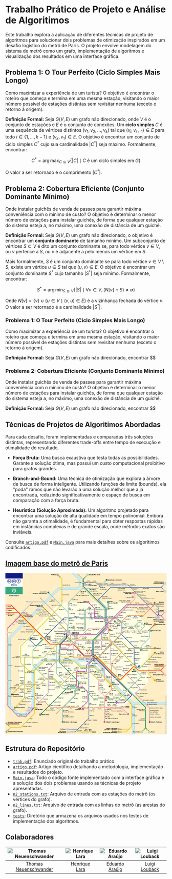 # Trabalho Prático de Projeto e Análise de Algoritimos

Este trabalho explora a aplicação de diferentes técnicas de projeto de algoritmos para solucionar dois problemas de otimização inspirados em um desafio logístico do metrô de Paris. O projeto envolve modelagem do sistema de metrô como um grafo, implementação de algoritmos e visualização dos resultados em uma interface gráfica.

## Problema 1: O Tour Perfeito (Ciclo Simples Mais Longo)

Como maximizar a experiência de um turista? O objetivo é encontrar o roteiro que começa e termina em uma mesma estação, visitando o maior número possível de estações distintas sem revisitar nenhuma (exceto o retorno à origem).

**Definição Formal:** Seja $G(V,E)$ um grafo não direcionado, onde $V$ é o conjunto de estações e $E$ é o conjunto de conexões. Um **ciclo simples** $C$ é uma sequência de vértices distintos $(v_1, v_2, \dots, v_k)$ tal que $(v_i, v_{i+1}) \in E$ para todo $i \in \{1, \dots, k-1\}$ e $(v_k, v_1) \in E$. O objetivo é encontrar um conjunto de ciclo simples $C^*$ cujo sua cardinalidade $|C^*|$ seja máximo. Formalmente, encontrar:

$$C^* = \arg\max_{C \subseteq V} \{|C| \mid C \text{ é um ciclo simples em } G\}$$

O valor a ser retornado é o comprimento $|C^*|$.

## Problema 2: Cobertura Eficiente (Conjunto Dominante Mínimo)

Onde instalar guichês de venda de passes para garantir máxima conveniência com o mínimo de custo? O objetivo é determinar o menor número de estações para instalar guichês, de forma que qualquer estação do sistema esteja a, no máximo, uma conexão de distância de um guichê.

**Definição Formal:** Seja $G(V,E)$ um grafo não direcionado, o objetivo é encontrar um **conjunto dominante** de tamanho mínimo. Um subconjunto de vértices $S \subseteq V$ é dito um conjunto dominante se, para todo vértice $v \in V$, ou $v$ pertence a $S$, ou $v$ é adjacente a pelo menos um vértice em $S$.

Mais formalmente, $S$ é um conjunto dominante se para todo vértice $v \in V \setminus S$, existe um vértice $u \in S$ tal que $(u,v) \in E$. O objetivo é encontrar um conjunto dominante $S^*$ cujo tamanho $|S^*|$ seja mínimo. Formalmente, encontrar:

$$S^* = \arg\min_{S \subseteq V} \{|S| \mid \forall v \in V, (N[v] \cap S) \neq \emptyset \}$$

Onde $N[v] = \{v\} \cup \{u \in V \mid (v,u) \in E\}$ é a vizinhança fechada do vértice $v$. O valor a ser retornado é a cardinalidade $|S^*|$.

### Problema 1: O Tour Perfeito (Ciclo Simples Mais Longo)

Como maximizar a experiência de um turista? O objetivo é encontrar o roteiro que começa e termina em uma mesma estação, visitando o maior número possível de estações distintas sem revisitar nenhuma (exceto o retorno à origem).

**Definição Formal:** Seja $G(V,E)$ um grafo não direcionado, encontrar $$

### Problema 2: Cobertura Eficiente (Conjunto Dominante Mínimo)

Onde instalar guichês de venda de passes para garantir máxima conveniência com o mínimo de custo? O objetivo é determinar o menor número de estações para instalar guichês, de forma que qualquer estação do sistema esteja a, no máximo, uma conexão de distância de um guichê.

**Definição Formal:** Seja $G(V,E)$ um grafo não direcionado, encontrar $$

## Técnicas de Projetos de Algoritimos Abordadas

Para cada desafio, foram implementadas e comparadas três soluções distintas, representando diferentes trade-offs entre tempo de execução e otimalidade do resultado.

* **Força Bruta:** Uma busca exaustiva que testa todas as possibilidades. Garante a solução ótima, mas possui um custo computacional proibitivo para grafos grandes.

* **Branch-and-Bound:** Uma técnica de otimização que explora a árvore de busca de forma inteligente. Utilizando funções de limite (bounds), ela "poda" ramos que não levarão a uma solução melhor que a já encontrada, reduzindo significativamente o espaço de busca em comparação com a força bruta.

* **Heurística (Solução Aproximada):** Um algoritmo projetado para encontrar uma solução de alta qualidade em tempo polinomial. Embora não garanta a otimalidade, é fundamental para obter respostas rápidas em instâncias complexas e de grande escala, onde métodos exatos são inviáveis.

Consulte [`artigo.pdf`](./artigo.pdf) e [`Main.java`](./Main.java) para mais detalhes sobre os algoritimos codificados.

## [Imagem base do metrô de Paris](./plano-metro-paris.png)

![Plano do Metrô de Paris](./plano-metro-paris.png)

## Estrutura do Repositório

* [`trab.pdf`](./trab.pdf): Enunciado original do trabalho prático.
* [`artigo.pdf`](./artigo.pdf): Artigo científico detalhando a metodologia, implementação e resultados do projeto.
* [`Main.java`](./Main.java): Todo o código fonte implementado com a interface gráfica e a solução dos dois problemas usando as técnicas de projeto apresentadas.
* [`n2_stations.txt`](./n2_stations.txt): Arquivo de entrada com as estações do metrô (os vértices do grafo).
* [`n2_lines.txt`](./n2_lines.txt): Arquivo de entrada com as linhas do metrô (as arestas do grafo).
* [`tests`](./tests/): Diretório que armazena os arquivos usados nos testes de implementação dos algoritmos.

## Colaboradores
| <img src="https://github.com/thomneuenschwander.png" width="100" height="100" alt="Thomas Neuenschwander"/> | <img src="https://github.com/henriquerlara.png" width="100" height="100" alt="Henrique Lara"/> | <img src="https://github.com/EduardoAVS.png" width="100" height="100" alt="Eduardo Araújo"/> | <img src="https://github.com/LuigiLouback.png" width="100" height="100" alt="Luigi Louback"/> |
|:---:|:---:|:---:|:---:|
| [Thomas <br> Neuenschwander](https://github.com/thomneuenschwander) | [Henrique <br> Lara](https://github.com/henriquerlara) | [Eduardo <br> Araújo](https://github.com/EduardoAVS) | [Luigi <br> Louback](https://github.com/LuigiLouback) |
